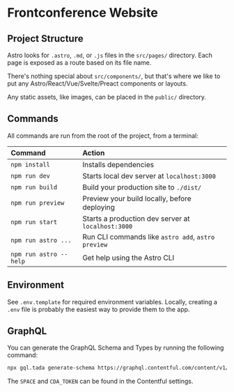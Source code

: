 # Frontconference Website

## Project Structure

Astro looks for `.astro`, `.md`, or `.js` files in the `src/pages/` directory. Each page is exposed as a route based on its file name.

There's nothing special about `src/components/`, but that's where we like to put any Astro/React/Vue/Svelte/Preact components or layouts.

Any static assets, like images, can be placed in the `public/` directory.

## Commands

All commands are run from the root of the project, from a terminal:

| Command                | Action                                             |
| :--------------------- | :------------------------------------------------- |
| `npm install`          | Installs dependencies                              |
| `npm run dev`          | Starts local dev server at `localhost:3000`        |
| `npm run build`        | Build your production site to `./dist/`            |
| `npm run preview`      | Preview your build locally, before deploying       |
| `npm run start`        | Starts a production dev server at `localhost:3000` |
| `npm run astro ...`    | Run CLI commands like `astro add`, `astro preview` |
| `npm run astro --help` | Get help using the Astro CLI                       |

## Environment

See `.env.template` for required environment variables. Locally, creating a `.env` file is probably the easiest way to provide them to the app.

## GraphQL

You can generate the GraphQL Schema and Types by running the following command:

```bash
npx gql.tada generate-schema https://graphql.contentful.com/content/v1/spaces/{SPACE}/environments/master\?access_token\={CDA_TOKEN}
```

The `SPACE` and `CDA_TOKEN` can be found in the Contentful settings. 
